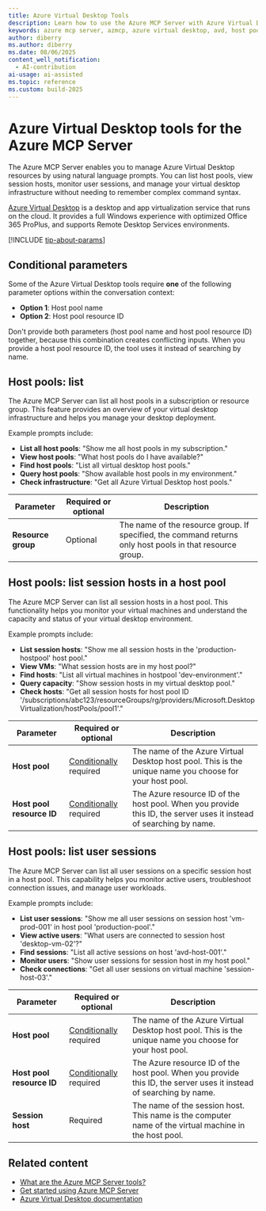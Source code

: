 ```yaml
---
title: Azure Virtual Desktop Tools
description: Learn how to use the Azure MCP Server with Azure Virtual Desktop.
keywords: azure mcp server, azmcp, azure virtual desktop, avd, host pools, session hosts
author: diberry
ms.author: diberry
ms.date: 08/06/2025
content_well_notification: 
  - AI-contribution
ai-usage: ai-assisted
ms.topic: reference
ms.custom: build-2025
---
```


# Azure Virtual Desktop tools for the Azure MCP Server

The Azure MCP Server enables you to manage Azure Virtual Desktop resources by using natural language prompts. You can list host pools, view session hosts, monitor user sessions, and manage your virtual desktop infrastructure without needing to remember complex command syntax.

[Azure Virtual Desktop](/azure/virtual-desktop/overview) is a desktop and app virtualization service that runs on the cloud. It provides a full Windows experience with optimized Office 365 ProPlus, and supports Remote Desktop Services environments.

[!INCLUDE [tip-about-params](../includes/tools/parameter-consideration.md)]

## Conditional parameters

Some of the Azure Virtual Desktop tools require **one** of the following parameter options within the conversation context:

- **Option 1**: Host pool name
- **Option 2**: Host pool resource ID

Don't provide both parameters (host pool name and host pool resource ID) together, because this combination creates conflicting inputs. When you provide a host pool resource ID, the tool uses it instead of searching by name.

## Host pools: list 

The Azure MCP Server can list all host pools in a subscription or resource group. This feature provides an overview of your virtual desktop infrastructure and helps you manage your desktop deployment.

Example prompts include:

- **List all host pools**: "Show me all host pools in my subscription."
- **View host pools**: "What host pools do I have available?"
- **Find host pools**: "List all virtual desktop host pools."
- **Query host pools**: "Show available host pools in my environment."
- **Check infrastructure**: "Get all Azure Virtual Desktop host pools."

| Parameter | Required or optional | Description |
|-----------|-------------|-------------|
| **Resource group** | Optional | The name of the resource group. If specified, the command returns only host pools in that resource group. |

## Host pools: list session hosts in a host pool

The Azure MCP Server can list all session hosts in a host pool. This functionality helps you monitor your virtual machines and understand the capacity and status of your virtual desktop environment.

Example prompts include:

- **List session hosts**: "Show me all session hosts in the 'production-hostpool' host pool."
- **View VMs**: "What session hosts are in my host pool?"
- **Find hosts**: "List all virtual machines in hostpool 'dev-environment'."
- **Query capacity**: "Show session hosts in my virtual desktop pool."
- **Check hosts**: "Get all session hosts for host pool ID '/subscriptions/abc123/resourceGroups/rg/providers/Microsoft.DesktopVirtualization/hostPools/pool1'."

| Parameter | Required or optional | Description |
|-----------|-------------|-------------|
| **Host pool** | [Conditionally](#conditional-parameters) required | The name of the Azure Virtual Desktop host pool. This is the unique name you choose for your host pool. |
| **Host pool resource ID** | [Conditionally](#conditional-parameters) required | The Azure resource ID of the host pool. When you provide this ID, the server uses it instead of searching by name. |

## Host pools: list user sessions

The Azure MCP Server can list all user sessions on a specific session host in a host pool. This capability helps you monitor active users, troubleshoot connection issues, and manage user workloads.

Example prompts include:

- **List user sessions**: "Show me all user sessions on session host 'vm-prod-001' in host pool 'production-pool'."
- **View active users**: "What users are connected to session host 'desktop-vm-02'?"
- **Find sessions**: "List all active sessions on host 'avd-host-001'."
- **Monitor users**: "Show user sessions for session host in my host pool."
- **Check connections**: "Get all user sessions on virtual machine 'session-host-03'."

| Parameter | Required or optional | Description |
|-----------|-------------|-------------|
| **Host pool** | [Conditionally](#conditional-parameters) required | The name of the Azure Virtual Desktop host pool. This is the unique name you choose for your host pool. |
| **Host pool resource ID** | [Conditionally](#conditional-parameters) required | The Azure resource ID of the host pool. When you provide this ID, the server uses it instead of searching by name. |
| **Session host** | Required | The name of the session host. This name is the computer name of the virtual machine in the host pool. |

## Related content

- [What are the Azure MCP Server tools?](index.md)
- [Get started using Azure MCP Server](../get-started.md)
- [Azure Virtual Desktop documentation](/azure/virtual-desktop/)